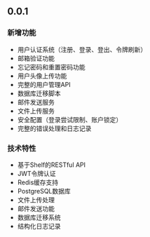 ## 0.0.1

### 新增功能
* 用户认证系统（注册、登录、登出、令牌刷新）
* 邮箱验证功能
* 忘记密码和重置密码功能
* 用户头像上传功能
* 完整的用户管理API
* 数据库迁移脚本
* 邮件发送服务
* 文件上传服务
* 安全配置（登录尝试限制、账户锁定）
* 完整的错误处理和日志记录

### 技术特性
* 基于Shelf的RESTful API
* JWT令牌认证
* Redis缓存支持
* PostgreSQL数据库
* 文件上传处理
* 邮件发送功能
* 数据库迁移系统
* 结构化日志记录
